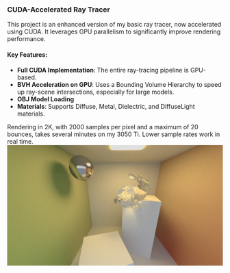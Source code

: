 ### CUDA-Accelerated Ray Tracer

This project is an enhanced version of my basic ray tracer, now accelerated using CUDA. It leverages GPU parallelism to significantly improve rendering performance.

#### Key Features:
- **Full CUDA Implementation**: The entire ray-tracing pipeline is GPU-based.
- **BVH Acceleration on GPU**: Uses a Bounding Volume Hierarchy to speed up ray-scene intersections, especially for large models.
- **OBJ Model Loading**
- **Materials**: Supports Diffuse, Metal, Dielectric, and DiffuseLight materials.

Rendering in 2K, with 2000 samples per pixel and a maximum of 20 bounces, takes several minutes on my 3050 Ti. Lower sample rates work in real time.
![](https://github.com/Mordentary/RayTracer-Cuda/blob/master/Screenshots/Cornell-box-with-bunny.jpg?raw=true)
